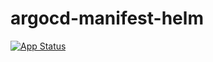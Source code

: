 # argocd-manifest-helm

[![App Status](https://a63998721e9f048ebaf042190e4f5eba-345395228.us-east-2.elb.amazonaws.com/api/badge?name=demodockerfileapp&revision=true)](https://a63998721e9f048ebaf042190e4f5eba-345395228.us-east-2.elb.amazonaws.com/applications/demodockerfileapp)
